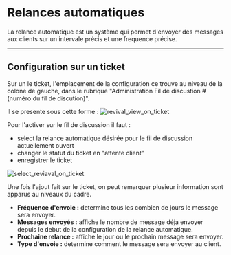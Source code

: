 # Relances automatiques

La relance automatique est un système qui permet d'envoyer des messages aux clients sur un intervale précis et une frequence précise.

---

## Configuration sur un ticket

Sur un le ticket, l'emplacement de la configuration ce trouve au niveau de la colone de gauche, dans le rubrique "Administration Fil de discustion #(numéro du fil de discution)".

Il se presente sous cette forme :
![revival_view_on_ticket](assets/revival_view_on_ticket.png)

Pour l'activer sur le fil de discussion il faut :
* select la relance automatique désirée pour le fil de discussion actuellement ouvert
* changer le statut du ticket en "attente client"
* enregistrer le ticket

![select_reviaval_on_ticket](assets/select_revival_on_ticket.gif)

Une fois l'ajout fait sur le ticket, on peut remarquer plusieur information sont apparus au niveaux du cadre.

* **Fréquence d'envoie :** determine tous les combien de jours le message sera envoyer.
* **Messages envoyés :** affiche le nombre de message déja envoyer depuis le debut de la configuration de la relance automatique.
* **Prochaine relance :** affiche le jour ou le prochain message sera envoyer.
* **Type d'envoie :** determine comment le message sera envoyer au client.
